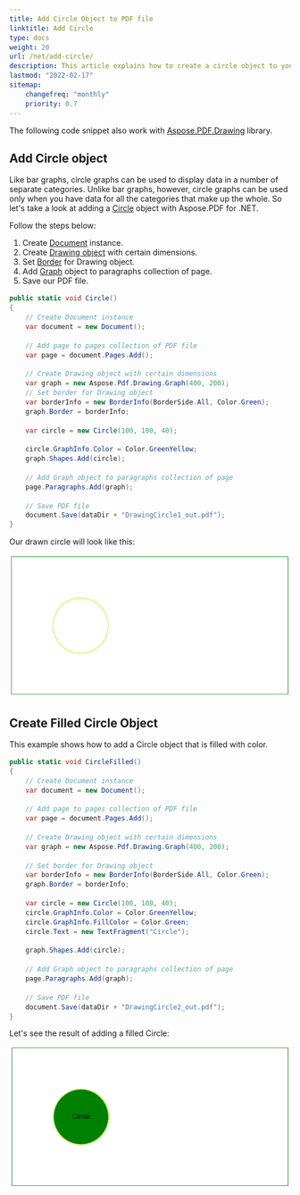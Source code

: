 ```yaml
---
title: Add Circle Object to PDF file
linktitle: Add Circle
type: docs
weight: 20
url: /net/add-circle/
description: This article explains how to create a circle object to your PDF using Aspose.PDF for .NET.
lastmod: "2022-02-17"
sitemap:
    changefreq: "monthly"
    priority: 0.7
---
```

<script type="application/ld+json">
{
    "@context": "https://schema.org",
    "@type": "TechArticle",
    "headline": "Add Circle Object to PDF file",
    "alternativeHeadline": "How to create Circle Object in PDF file",
    "author": {
        "@type": "Person",
        "name":"Anastasiia Holub",
        "givenName": "Anastasiia",
        "familyName": "Holub",
        "url":"https://www.linkedin.com/in/anastasiia-holub-750430225/"
    },
    "genre": "pdf document generation",
    "keywords": "pdf, c#, circle in pdf",
    "wordcount": "302",
    "proficiencyLevel":"Beginner",
    "publisher": {
        "@type": "Organization",
        "name": "Aspose.PDF Doc Team",
        "url": "https://products.aspose.com/pdf",
        "logo": "https://www.aspose.cloud/templates/aspose/img/products/pdf/aspose_pdf-for-net.svg",
        "alternateName": "Aspose",
        "sameAs": [
            "https://facebook.com/aspose.pdf/",
            "https://twitter.com/asposepdf",
            "https://www.youtube.com/channel/UCmV9sEg_QWYPi6BJJs7ELOg/featured",
            "https://www.linkedin.com/company/aspose",
            "https://stackoverflow.com/questions/tagged/aspose",
            "https://aspose.quora.com/",
            "https://aspose.github.io/"
        ],
        "contactPoint": [
            {
                "@type": "ContactPoint",
                "telephone": "+1 903 306 1676",
                "contactType": "sales",
                "areaServed": "US",
                "availableLanguage": "en"
            },
            {
                "@type": "ContactPoint",
                "telephone": "+44 141 628 8900",
                "contactType": "sales",
                "areaServed": "GB",
                "availableLanguage": "en"
            },
            {
                "@type": "ContactPoint",
                "telephone": "+61 2 8006 6987",
                "contactType": "sales",
                "areaServed": "AU",
                "availableLanguage": "en"
            }
        ]
    },
    "url": "/net/add-circle/",
    "mainEntityOfPage": {
        "@type": "WebPage",
        "@id": "/net/add-circle/"
    },
    "dateModified": "2022-02-04",
    "description": "This article explains how to create a circle object to your PDF using Aspose.PDF for .NET."
}
</script>

The following code snippet also work with [Aspose.PDF.Drawing](/pdf/net/drawing/) library.

## Add Circle object

Like bar graphs, circle graphs can be used to display data in a number of separate categories. Unlike bar graphs, however, circle graphs can be used only when you have data for all the categories that make up the whole. So let's take a look at adding a [Circle](https://reference.aspose.com/pdf/net/aspose.pdf.drawing/circle) object with Aspose.PDF for .NET.

Follow the steps below:

1. Create [Document](https://reference.aspose.com/pdf/net/aspose.pdf/document) instance.
1. Create [Drawing object](https://reference.aspose.com/pdf/net/aspose.pdf.drawing) with certain dimensions.
1. Set [Border](https://reference.aspose.com/pdf/net/aspose.pdf.drawing/graph/properties/border) for Drawing object.
1. Add [Graph](https://reference.aspose.com/pdf/net/aspose.pdf.drawing/graph) object to paragraphs collection of page.
1. Save our PDF file.

```csharp
public static void Circle()
{
    // Create Document instance
    var document = new Document();

    // Add page to pages collection of PDF file
    var page = document.Pages.Add();

    // Create Drawing object with certain dimensions
    var graph = new Aspose.Pdf.Drawing.Graph(400, 200);
    // Set border for Drawing object
    var borderInfo = new BorderInfo(BorderSide.All, Color.Green);
    graph.Border = borderInfo;

    var circle = new Circle(100, 100, 40);

    circle.GraphInfo.Color = Color.GreenYellow;
    graph.Shapes.Add(circle);

    // Add Graph object to paragraphs collection of page
    page.Paragraphs.Add(graph);

    // Save PDF file
    document.Save(dataDir + "DrawingCircle1_out.pdf");
}
```

Our drawn circle will look like this:

![Drawing Circle](drawing_circle.png)

## Create Filled Circle Object

This example shows how to add a Circle object that is filled with color.

```csharp
public static void CircleFilled()
{
    // Create Document instance
    var document = new Document();

    // Add page to pages collection of PDF file
    var page = document.Pages.Add();

    // Create Drawing object with certain dimensions
    var graph = new Aspose.Pdf.Drawing.Graph(400, 200);

    // Set border for Drawing object
    var borderInfo = new BorderInfo(BorderSide.All, Color.Green);
    graph.Border = borderInfo;

    var circle = new Circle(100, 100, 40);
    circle.GraphInfo.Color = Color.GreenYellow;
    circle.GraphInfo.FillColor = Color.Green;
    circle.Text = new TextFragment("Circle");

    graph.Shapes.Add(circle);

    // Add Graph object to paragraphs collection of page
    page.Paragraphs.Add(graph);

    // Save PDF file
    document.Save(dataDir + "DrawingCircle2_out.pdf");
}
```

Let's see the result of adding a filled Circle:

![Filled Circle](filled_circle.png)

<script type="application/ld+json">
{
    "@context": "http://schema.org",
    "@type": "SoftwareApplication",
    "name": "Aspose.PDF for .NET Library",
    "image": "https://www.aspose.cloud/templates/aspose/img/products/pdf/aspose_pdf-for-net.svg",
    "url": "https://www.aspose.com/",
    "publisher": {
        "@type": "Organization",
        "name": "Aspose.PDF",
        "url": "https://products.aspose.com/pdf",
        "logo": "https://www.aspose.cloud/templates/aspose/img/products/pdf/aspose_pdf-for-net.svg",
        "alternateName": "Aspose",
        "sameAs": [
            "https://facebook.com/aspose.pdf/",
            "https://twitter.com/asposepdf",
            "https://www.youtube.com/channel/UCmV9sEg_QWYPi6BJJs7ELOg/featured",
            "https://www.linkedin.com/company/aspose",
            "https://stackoverflow.com/questions/tagged/aspose",
            "https://aspose.quora.com/",
            "https://aspose.github.io/"
        ],
        "contactPoint": [
            {
                "@type": "ContactPoint",
                "telephone": "+1 903 306 1676",
                "contactType": "sales",
                "areaServed": "US",
                "availableLanguage": "en"
            },
            {
                "@type": "ContactPoint",
                "telephone": "+44 141 628 8900",
                "contactType": "sales",
                "areaServed": "GB",
                "availableLanguage": "en"
            },
            {
                "@type": "ContactPoint",
                "telephone": "+61 2 8006 6987",
                "contactType": "sales",
                "areaServed": "AU",
                "availableLanguage": "en"
            }
        ]
    },
    "offers": {
        "@type": "Offer",
        "price": "1199",
        "priceCurrency": "USD"
    },
    "applicationCategory": "PDF Manipulation Library for .NET",
    "downloadUrl": "https://www.nuget.org/packages/Aspose.PDF/",
    "operatingSystem": "Windows, MacOS, Linux",
    "screenshot": "https://docs.aspose.com/pdf/net/create-pdf-document/screenshot.png",
    "softwareVersion": "2022.1",
    "aggregateRating": {
        "@type": "AggregateRating",
        "ratingValue": "5",
        "ratingCount": "16"
    }
}
</script>
